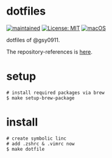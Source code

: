 # dotfiles

[![maintained](https://img.shields.io/maintenance/yes/2022?label=maintained&style=flat-square)](https://github.com/gsy0911/dotfiles/commits/main)
[![License: MIT](https://img.shields.io/badge/License-MIT-yellow.svg)](https://opensource.org/licenses/MIT)
[![macOS](https://img.shields.io/badge/macOS_Monterey-12.1-green.svg)]()


dotfiles of @gsy0911.

The repository-references is [here](./REFERENCES.md).



# setup

```
# install required packages via brew
$ make setup-brew-package
```

# install

```
# create symbolic linc
# add .zshrc & .vimrc now
$ make dotfile
```
